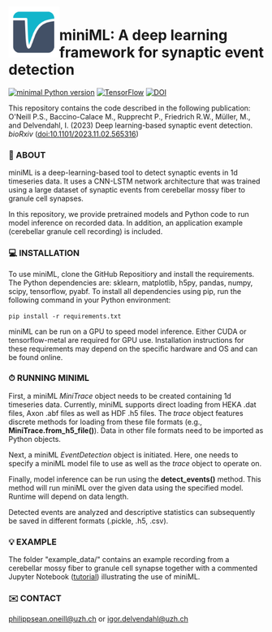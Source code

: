 <img align="left" width="100" height="100" src="minML_icon.png">

# miniML: A deep learning framework for synaptic event detection

[![minimal Python version](https://img.shields.io/badge/Python%3E%3D-3.9-grey.svg?style=for-the-badge&logo=python&labelColor=3670A0&logoColor=white)](https://www.anaconda.com/download/)
[![TensorFlow](https://img.shields.io/badge/TensorFlow-%23FF6F00.svg?style=for-the-badge&logo=TensorFlow&logoColor=white)](https://www.tensorflow.org)
[![DOI](https://img.shields.io/badge/DOI-10.1101/2023.11.02.565316-grey.svg?style=for-the-badge&logo=doi&labelColor=green&logoColor=white)](https://www.biorxiv.org/content/10.1101/2023.11.02.565316)


This repository contains the code described in the following publication:  
O'Neill P.S., Baccino-Calace M., Rupprecht P., Friedrich R.W., Müller, M., and Delvendahl, I. 
(2023) Deep learning-based synaptic event detection. _bioRxiv_ ([doi:10.1101/2023.11.02.565316](https://www.biorxiv.org/content/10.1101/2023.11.02.565316))  


### 🧠 ABOUT

miniML is a deep-learning-based tool to detect synaptic events in 1d timeseries data. It uses a CNN-LSTM network architecture that was trained using a large dataset of synaptic events from cerebellar mossy fiber to granule cell synapses. 

In this repository, we provide pretrained models and Python code to run model inference on recorded data. In addition, an application example (cerebellar granule cell recording) is included.

### 💻 INSTALLATION

To use miniML, clone the GitHub Repositiory and install the requirements. The Python dependencies are: sklearn, matplotlib, h5py, pandas, numpy, scipy, tensorflow, pyabf. To install all dependencies using pip, run the following command in your Python environment:

`pip install -r requirements.txt`

miniML can be run on a GPU to speed model inference. Either CUDA or tensorflow-metal are required for GPU use. Installation instructions for these requirements may depend on the specific hardware and OS and can be found online.

### ⏱ RUNNING MINIML

First, a miniML *MiniTrace* object needs to be created containing 1d timeseries data. Currently, miniML supports direct loading from HEKA .dat files, Axon .abf files as well as HDF .h5 files. The *trace* object features discrete methods for loading from these file formats (e.g., **MiniTrace.from_h5_file()**). Data in other file formats need to be imported as Python objects.

Next, a miniML *EventDetection* object is initiated. Here, one needs to specify a miniML model file to use as well as the *trace* object to operate on. 

Finally, model inference can be run using the **detect_events()** method. This method will run miniML over the given data using the specified model. Runtime will depend on data length.

Detected events are analyzed and descriptive statistics can subsequently be saved in different formats (.pickle, .h5, .csv).


### 💡 EXAMPLE

The folder "example_data/" contains an example recording from a cerebellar mossy fiber to granule cell synapse together with a commented Jupyter Notebook ([tutorial](tutorial.ipynb)) illustrating the use of miniML.



### ✉️ CONTACT
philippsean.oneill@uzh.ch or igor.delvendahl@uzh.ch